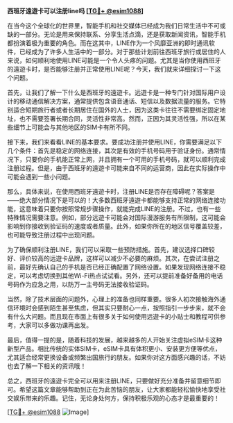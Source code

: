 **西班牙遠遊卡可以注册line吗 [[TG💪+ @esim1088](https://t.me/s/esim1088)]**

在当今这个全球化的世界里，智能手机和社交媒体已经成为我们日常生活中不可或缺的一部分。无论是用来保持联系、分享生活点滴，还是获取新闻资讯，智能手机都扮演着极为重要的角色。而在这其中，LINE作为一个风靡亚洲的即时通讯软件，已经成为了许多人生活中的一部分。对于那些计划前往西班牙旅行或居住的人来说，如何顺利地使用LINE可能是一个令人头疼的问题。尤其是当你使用西班牙的遠遊卡时，是否能够注册并正常使用LINE呢？今天，我们就来详细探讨一下这个问题。

首先，让我们了解一下什么是西班牙的遠遊卡。远遊卡是一种专门针对国际用户设计的移动通信解决方案，通常提供包含语音通话、短信以及数据流量的服务。它特别适合短期旅行者或者长期居住在国外的人士，因为这类卡往往不需要绑定固定地址，也不需要签署长期合同，灵活性非常高。然而，正因为其灵活性强，所以在某些细节上可能会与其他地区的SIM卡有所不同。

接下来，我们来看看LINE的基本要求。要成功注册并使用LINE，你需要满足以下几个条件：首先是稳定的网络连接，其次是有效的手机号码用于验证身份。通常情况下，只要你的手机能正常上网，并且拥有一个可用的手机号码，就可以顺利完成注册过程。但是，由于西班牙的遠遊卡可能来自不同的运营商，因此在实际操作中可能会遇到一些小问题。

那么，具体来说，在使用西班牙遠遊卡时，注册LINE是否存在障碍呢？答案是——绝大部分情况下是可以的！大多数西班牙遠遊卡都能够支持正常的网络连接功能，这意味着只要你按照常规步骤操作，就能完成LINE的注册。不过，也有一些特殊情况需要注意。例如，部分远遊卡可能会对国际漫游服务有所限制，这可能会影响到你接收到验证码的速度或者质量。此外，如果你所在的地区信号覆盖较差，也可能导致注册过程中出现问题。

为了确保顺利注册LINE，我们可以采取一些预防措施。首先，建议选择口碑较好、评价较高的远遊卡品牌，这样可以减少不必要的麻烦。其次，在尝试注册之前，最好先确认自己的手机是否已经正确配置了网络设置。如果发现网络连接不稳定，可以考虑切换到其他Wi-Fi热点试试看。另外，还可以提前准备好备用的电话号码作为应急之用，以防万一主号码无法接收验证码。

当然，除了技术层面的问题外，心理上的准备也同样重要。很多人初次接触海外通信环境时会感到陌生甚至焦虑，但其实只要耐心一点，按照指引一步步来，就不会有什么大问题。而且现在市面上有很多关于如何使用远遊卡的小贴士和教程可供参考，大家可以多做功课再出发。

最后，值得一提的是，随着科技的发展，越来越多的人开始关注虚拟eSIM卡这种新型产品。相比传统的实体SIM卡，eSIM卡具有体积更小、安装更方便等优点，尤其适合经常更换设备或频繁出国旅行的朋友。如果你对这方面感兴趣的话，不妨也去了解一下相关的资讯哦！

总之，西班牙的遠遊卡完全可以用来注册LINE，只要做好充分准备并留意细节即可。希望这篇文章能够帮助到正在为此苦恼的朋友，让大家都能轻松愉快地享受社交娱乐带来的乐趣。记住，无论身处何方，保持积极乐观的心态才是最重要的！

[[TG💪+ @esim1088](https://t.me/s/esim1088) ![Image](https://i.postimg.cc/4NQfJmqS/Snipaste-2025-05-13-00-14-12.png)]